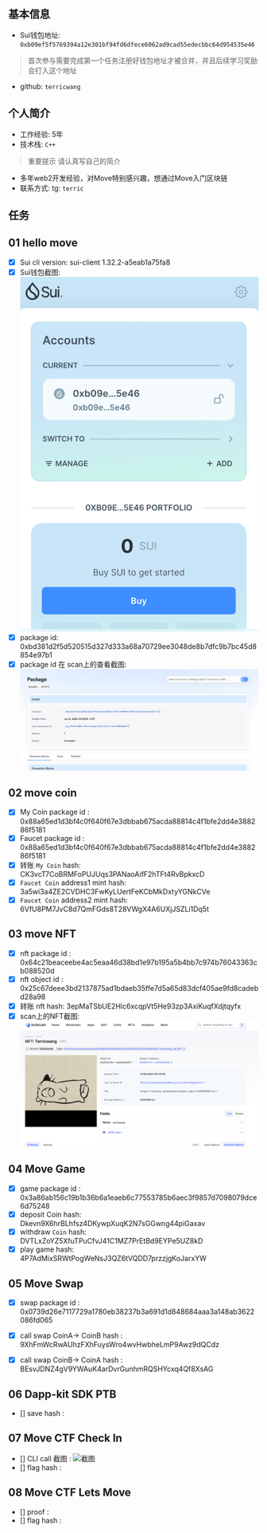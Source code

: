 ## 基本信息
- Sui钱包地址: `0xb09ef5f5769394a12e301bf94fd6dfece6062ad9cad55edecbbc64d954535e46`
> 首次参与需要完成第一个任务注册好钱包地址才被合并，并且后续学习奖励会打入这个地址
- github: `terricwang`

## 个人简介
- 工作经验: 5年
- 技术栈: `C++`
> 重要提示 请认真写自己的简介
- 多年web2开发经验，对Move特别感兴趣，想通过Move入门区块链
- 联系方式: tg: `terric` 

## 任务

##   01 hello move  
- [x] Sui cli version: sui-client 1.32.2-a5eab1a75fa8
- [x] Sui钱包截图: ![Sui钱包截图](./wallet.png)
- [x] package id: 0xbd381d2f5d520515d327d333a68a70729ee3048de8b7dfc9b7bc45d8854e97b1
- [x] package id 在 scan上的查看截图:![Scan截图](./code/hello_move/package.png)

##   02 move coin
- [x] My Coin package id :  0x88a65ed1d3bf4c0f640f67e3dbbab675acda88814c4f1bfe2dd4e388286f5181
- [x] Faucet package id :  0x88a65ed1d3bf4c0f640f67e3dbbab675acda88814c4f1bfe2dd4e388286f5181
- [x] 转账 `My Coin` hash: CK3vcT7CoBRMFoPUJUqs3PANaoAifF2hTFt4RvBpkxcD
- [x] `Faucet Coin` address1 mint hash:  3a5wi3a4ZE2CVDHC3FwKyLUertFeKCbMkDxtyYGNkCVe
- [x] `Faucet Coin` address2 mint hash: 6VfU8PM7JvC8d7QmFGds8T28VWgX4A6UXjJSZLi1Dq5t

##   03 move NFT
- [x] nft package id : 0x64c21beaceebe4ac5eaa46d38bd1e97b195a5b4bb7c974b76043363cb088520d
- [x] nft object id :  0x25c67deee3bd2137875ad1bdaeb35ffe7d5a65d83dcf405ae9fd8cadebd28a98
- [x] 转账 nft  hash:  3epMaTSbUE2Hic6xcqpVt5He93zp3AxiKuqfXdjtqyfx
- [x] scan上的NFT截图:![Scan截图](./code/task3/nft.png)

##   04 Move Game
- [x] game package id : 0x3a86ab156c19b1b36b6a1eaeb6c77553785b6aec3f9857d7098079dce6d75248
- [x] deposit Coin hash: Dkevn9X6hrBLhfsz4DKywpXuqK2N7sGGwng44piGaxav
- [x] withdraw `Coin` hash: DVTLxZoYZ5XfuTPuCfvJ41C1MZ7PrEtBd9EYPe5UZ8kD
- [x] play game hash: 4P7AdMixSRWtPogWeNsJ3QZ6tVQDD7przzjgKoJarxYW

##   05 Move Swap
- [x] swap package id : 0x0739d26e7117729a1780eb38237b3a691d1d848684aaa3a148ab3622086fd065
- [x] call swap CoinA-> CoinB  hash : 9XhFmWcRwAUhzFXhFuysWro4wvHwbheLmP9Awz9dQCdz
- [x] call swap CoinB-> CoinA  hash : BEsvJDNZ4gV9YWAuK4arDvrGunhmRQSHYcxq4Qf8XsAG


##   06 Dapp-kit SDK PTB
- [] save hash :

##   07 Move CTF Check In
- [] CLI call 截图 : ![截图](./images/你的图片地址)
- [] flag hash :

##   08 Move CTF Lets Move
- [] proof : 
- [] flag hash :
